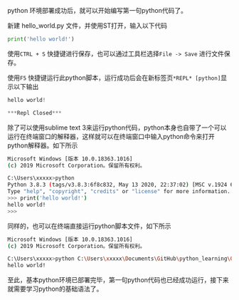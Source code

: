 python 环境部署成功后，就可以开始编写第一句python代码了。

新建 hello_world.py 文件，并使用ST打开，输入以下代码

```python
print('hello world!')
```

使用`CTRL + S` 快捷键进行保存，也可以通过工具栏选择`File -> Save` 进行文件保存。

使用`F5` 快捷键运行此python脚本，运行成功后会在新标签页`*REPL* [python]`显示以下输出

```python
hello world!

***Repl Closed***
```

除了可以使用sublime text 3来运行python代码，python本身也自带了一个可以运行在终端窗口的解释器，这样就可以在终端窗口中输入python命令来打开python解释器。如下所示

```bash
Microsoft Windows [版本 10.0.18363.1016]
(c) 2019 Microsoft Corporation。保留所有权利。

C:\Users\xxxxx>python
Python 3.8.3 (tags/v3.8.3:6f8c832, May 13 2020, 22:37:02) [MSC v.1924 64 bit (AMD64)] on win32
Type "help", "copyright", "credits" or "license" for more information.
>>> print('hello world!')
hello world!
>>>
```

同样的，也可以在终端直接运行python脚本文件，如下所示

```bash
Microsoft Windows [版本 10.0.18363.1016]
(c) 2019 Microsoft Corporation。保留所有权利。

C:\Users\xxxxx>python C:\Users\xxxxx\Documents\GitHub\python_learning\02-python基本语法\Code\hello_world.py
hello world!

```

至此，基本python环境已部署完毕，第一句python代码也已经成功运行，接下来就需要学习python的基础语法了。

